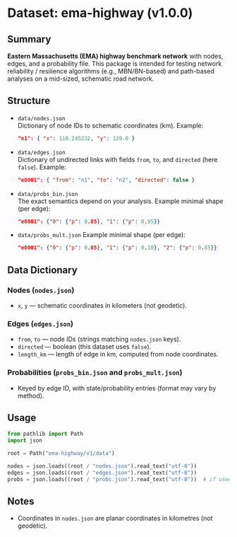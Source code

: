 # Dataset: ema-highway (v1.0.0)

## Summary
**Eastern Massachusetts (EMA) highway benchmark network** with nodes, edges, and a probability file.
This package is intended for testing network reliability / resilience algorithms (e.g., MBN/BN-based)
and path-based analyses on a mid-sized, schematic road network.

## Structure
- `data/nodes.json`  
  Dictionary of node IDs to schematic coordinates (km). Example:
  ```json
  "n1": { "x": 110.245232, "y": 139.0 }
  ```

- `data/edges.json`  
  Dictionary of undirected links with fields `from`, `to`, and `directed` (here `false`). Example:
  ```json
  "e0001": { "from": "n1", "to": "n2", "directed": false }
  ```

- `data/probs_bin.json`  
  The exact semantics depend on your analysis. Example minimal shape (per edge):
  ```json
  "e0001": {"0": {"p": 0.05}, "1": {"p": 0.95}}
  ```

- `data/probs_mult.json`
  Example minimal shape (per edge):
  ```json
  "e0001": {"0": {"p": 0.05}, "1": {"p": 0.10}, "2": {"p": 0.85}}
  ```

## Data Dictionary
### Nodes (`nodes.json`)
- `x`, `y` — schematic coordinates in kilometers (not geodetic).

### Edges (`edges.json`)
- `from`, `to` — node IDs (strings matching `nodes.json` keys).
- `directed` — boolean (this dataset uses `false`).
- `length_km` — length of edge in km, computed from node coordinates.

### Probabilities (`probs_bin.json` and `probs_mult.json`)
- Keyed by edge ID, with state/probability entries (format may vary by method).

## Usage
```python
from pathlib import Path
import json

root = Path("ema-highway/v1/data")

nodes = json.loads((root / "nodes.json").read_text("utf-8"))
edges = json.loads((root / "edges.json").read_text("utf-8"))
probs = json.loads((root / "probs.json").read_text("utf-8"))  # if used
```

## Notes
- Coordinates in `nodes.json` are planar coordinates in kilometres (not geodetic).
